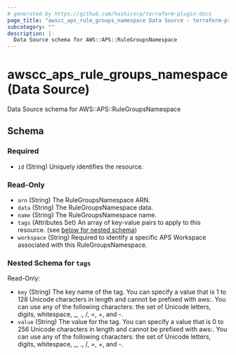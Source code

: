 ```yaml
---
# generated by https://github.com/hashicorp/terraform-plugin-docs
page_title: "awscc_aps_rule_groups_namespace Data Source - terraform-provider-awscc"
subcategory: ""
description: |-
  Data Source schema for AWS::APS::RuleGroupsNamespace
---
```


# awscc_aps_rule_groups_namespace (Data Source)

Data Source schema for AWS::APS::RuleGroupsNamespace



<!-- schema generated by tfplugindocs -->
## Schema

### Required

- `id` (String) Uniquely identifies the resource.

### Read-Only

- `arn` (String) The RuleGroupsNamespace ARN.
- `data` (String) The RuleGroupsNamespace data.
- `name` (String) The RuleGroupsNamespace name.
- `tags` (Attributes Set) An array of key-value pairs to apply to this resource. (see [below for nested schema](#nestedatt--tags))
- `workspace` (String) Required to identify a specific APS Workspace associated with this RuleGroupsNamespace.

<a id="nestedatt--tags"></a>
### Nested Schema for `tags`

Read-Only:

- `key` (String) The key name of the tag. You can specify a value that is 1 to 128 Unicode characters in length and cannot be prefixed with aws:. You can use any of the following characters: the set of Unicode letters, digits, whitespace, _, ., /, =, +, and -.
- `value` (String) The value for the tag. You can specify a value that is 0 to 256 Unicode characters in length and cannot be prefixed with aws:. You can use any of the following characters: the set of Unicode letters, digits, whitespace, _, ., /, =, +, and -.


